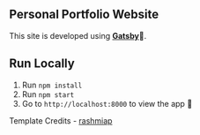 **Personal Portfolio Website**
-
This site is developed using [**Gatsby**](https://www.gatsbyjs.org/)🚀.<br/>

**Run Locally**
-
 1.  Run  `npm install`
 2.  Run  `npm start`
 3.  Go to  `http://localhost:8000`  to view the app 🚀


Template Credits - [rashmiap](https://github.com/rashmiap)